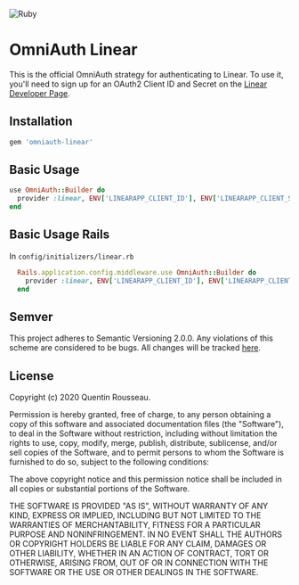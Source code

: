 ![Ruby](https://github.com/kwent/omniauth-linear/workflows/Ruby/badge.svg?branch=master)

# OmniAuth Linear

This is the official OmniAuth strategy for authenticating to Linear. To
use it, you'll need to sign up for an OAuth2 Client ID and Secret
on the [Linear Developer Page](https://linear.app/settings/api).

## Installation

```ruby
gem 'omniauth-linear'
```

## Basic Usage

```ruby
use OmniAuth::Builder do
  provider :linear, ENV['LINEARAPP_CLIENT_ID'], ENV['LINEARAPP_CLIENT_SECRET'], { scope: 'read,issues:create' }
end
```

## Basic Usage Rails

In `config/initializers/linear.rb`

```ruby
  Rails.application.config.middleware.use OmniAuth::Builder do
    provider :linear, ENV['LINEARAPP_CLIENT_ID'], ENV['LINEARAPP_CLIENT_SECRET'], { scope: 'read,issues:create' }
  end
```

## Semver

This project adheres to Semantic Versioning 2.0.0. Any violations of this scheme are considered to be bugs.
All changes will be tracked [here](https://github.com/kwent/omniauth-linear/releases).

## License

Copyright (c) 2020 Quentin Rousseau.

Permission is hereby granted, free of charge, to any person obtaining a copy of this software and associated documentation files (the "Software"), to deal in the Software without restriction, including without limitation the rights to use, copy, modify, merge, publish, distribute, sublicense, and/or sell copies of the Software, and to permit persons to whom the Software is furnished to do so, subject to the following conditions:

The above copyright notice and this permission notice shall be included in all copies or substantial portions of the Software.

THE SOFTWARE IS PROVIDED "AS IS", WITHOUT WARRANTY OF ANY KIND, EXPRESS OR IMPLIED, INCLUDING BUT NOT LIMITED TO THE WARRANTIES OF MERCHANTABILITY, FITNESS FOR A PARTICULAR PURPOSE AND NONINFRINGEMENT. IN NO EVENT SHALL THE AUTHORS OR COPYRIGHT HOLDERS BE LIABLE FOR ANY CLAIM, DAMAGES OR OTHER LIABILITY, WHETHER IN AN ACTION OF CONTRACT, TORT OR OTHERWISE, ARISING FROM, OUT OF OR IN CONNECTION WITH THE SOFTWARE OR THE USE OR OTHER DEALINGS IN THE SOFTWARE.
